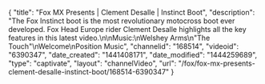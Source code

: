 {
    "title": "Fox MX Presents | Clement Desalle | Instinct Boot",
    "description": "The Fox Instinct boot is the most revolutionary motocross boot ever developed. Fox Head Europe rider Clement Desalle highlights all the key features in this latest video.\n\nMusic:\nWelshey Arms\n\"The Touch\"\nWelcome\nPosition Music",
    "channelid": "168514",
    "videoid": "6390347",
    "date_created": "1441408171",
    "date_modified": "1444259689",
    "type": "captivate",
    "layout": "channelVideo",
    "url": "\/fox\/fox-mx-presents-clement-desalle-instinct-boot\/168514-6390347"
}